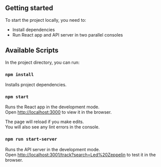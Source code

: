 ## Getting started

To start the project locally, you need to: 

- Install dependencies
- Run React app and API server in two parallel consoles

## Available Scripts

In the project directory, you can run:

### `npm install`

Installs project dependencies.

### `npm start`

Runs the React app in the development mode.<br>
Open [http://localhost:3000](http://localhost:3000) to view it in the browser.

The page will reload if you make edits.<br>
You will also see any lint errors in the console.

### `npm run start-server`

Runs the API server in the development mode.<br>
Open [http://localhost:3001/track?search=Led%20Zeppelin](http://localhost:3001/track?search=Led%20Zeppelin) to test it in the browser.
